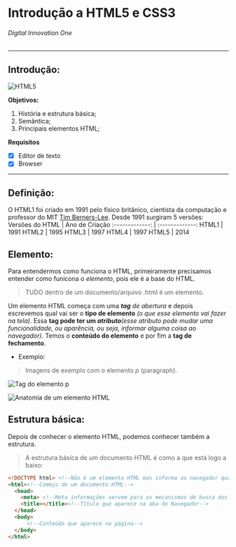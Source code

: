 # Introdução a HTML5 e CSS3
###### Digital Innovation One
---

## Introdução:
![HTML5](https://encrypted-tbn0.gstatic.com/images?q=tbn:ANd9GcQFd_5HLVA4Dj0GzUmGLxVcpeFN9kLU-j-L9g&usqp=CAU)

**Objetivos:**
1. História e estrutura básica;
2. Semântica;
3. Principais elementos HTML;

**Requisitos**
- [x] Editor de texto
- [x] Browser
---

## Definição:
O HTML1 foi criado em 1991 pelo físico britânico, cientista da computação e professor do MIT [Tim Berners-Lee](https://www.w3.org/People/Berners-Lee/). Desde 1991 surgiram 5 versões:
Versões do HTML | Ano de Criação
:-------------: | :-------------:
HTML1 | 1991
HTML2 | 1995
HTML3 | 1997
HTML4 | 1997
HTML5 | 2014

## Elemento:
Para entendermos como funciona o HTML, primeiramente precisamos entender como funicona o _elemento_, pois ele é a base do HTML.
>TUDO dentro de um documento/arquivo .html é um elemento.

Um elemento HTML começa com uma _**tag** de abertura_ e depois escrevemos qual vai ser o **tipo de elemento** _(o que esse elemento vai fazer na tela)_. Essa **tag pode ter um _atributo_**_(esse atributo pode mudar uma funcionalidade, ou aparência, ou seja, informar alguma coisa ao navegador)_. Temos o **conteúdo do elemento** e por fim a **tag de fechamento**.

* Exemplo:
>Imagens de exemplo com o elemento _p_ (paragraph).

![Tag do elemento p](https://www.chiefofdesign.com.br/wp-content/uploads/2018/05/estrutura-de-um-elemento-html-768x398.jpg)

![Anatomia de um elemento HTML](https://media.prod.mdn.mozit.cloud/attachments/2014/11/14/9345/99516bbeb470af58b608d17bb30e53e6/grumpy-cat-attribute-small.png)

## Estrutura básica:
Depois de conhecer o elemento HTML, podemos conhecer também a estrutura. 
>A estrutura básica de um documento HTML é como a que está logo a baixo:

~~~HTML
<!DOCTYPE html> <!--Não é um elemento HTML mas informa ao navegador que, o que está sendo escrito é um texto em HTML5-->
<html><!--Começo de um documento HTML-->
  <head> 
    <meta> <!--Meta informações servem para os mecanismos de busca dos navegadores e bots indexarem a página da forma que definimos nas meta tags-->
    <title></title><!--Título que aparece na aba do Navegador-->
  </head>
  <body>
      <!--Conteúdo que aparece na página-->
  </body>  
</html> 
~~~





